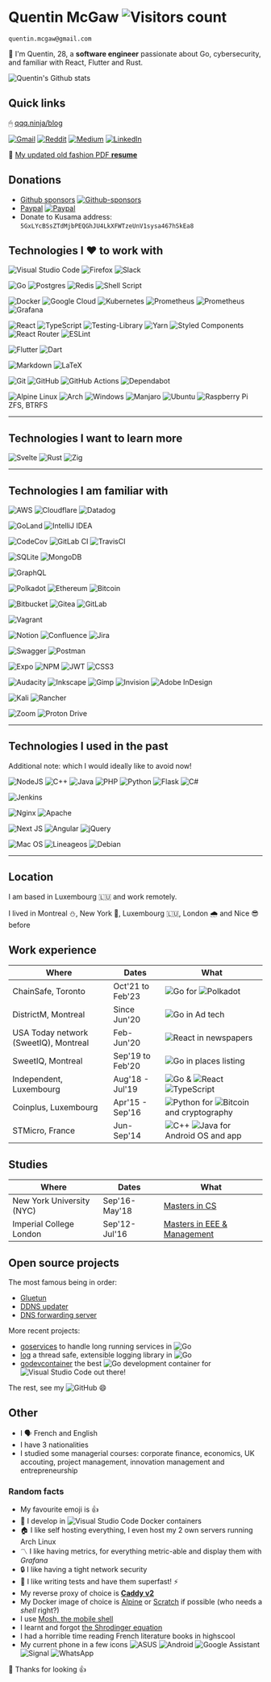 # Quentin McGaw ![Visitors count](https://visitor-badge.laobi.icu/badge?page_id=qdm12.qdm12)

`quentin.mcgaw@gmail.com`

👋 I'm Quentin, 28, a **software engineer** passionate about Go, cybersecurity, and familiar with React, Flutter and Rust.

![Quentin's Github stats](https://github-readme-stats.vercel.app/api?username=qdm12&show_icons=true&theme=dracula)

## Quick links

🖱 [qqq.ninja/blog](https://qqq.ninja/blog)

[![Gmail](https://img.shields.io/badge/Gmail-D14836?logo=gmail&logoColor=white)](mailto:quentin.mcgaw@gmail.com)
[![Reddit](https://img.shields.io/badge/Reddit-%23FF4500.svg?logo=Reddit&logoColor=white)](https://reddit.com/u/dowitex)
[![Medium](https://img.shields.io/badge/Medium-12100E?logo=medium&logoColor=white)](https://medium.com/@quentin.mcgaw)
[![LinkedIn](https://img.shields.io/badge/linkedin-%230077B5.svg?logo=linkedin&logoColor=white)](https://linkedin.com/in/quentin-mcgaw-72981165)

📎 [My updated old fashion PDF **resume**](https://docs.google.com/document/d/1gW0IHPsngqwVWQA4ERTgOxG5V7-DIBQmt1SBq5LQEzI/export?format=pdf)

## Donations

- [Github sponsors](https://github.com/sponsors/qdm12) [![Github-sponsors](https://img.shields.io/badge/sponsor-30363D?logo=GitHub-Sponsors&logoColor=#EA4AAA)](https://github.com/sponsors/qdm12)
- [Paypal](https://www.paypal.me/qmcgaw) [![Paypal](https://img.shields.io/badge/PayPal-00457C?logo=paypal&logoColor=white)](https://www.paypal.me/qmcgaw)
- Donate to Kusama address: `5GxLYcBSsZTdMjbPEQGhJU4LkXFWTzeUnV1sysa467hSkEa8`

## Technologies I ❤️ to work with

![Visual Studio Code](https://img.shields.io/badge/Visual%20Studio%20Code-0078d7.svg?logo=visual-studio-code&logoColor=white)
![Firefox](https://img.shields.io/badge/Firefox-FF7139?logo=Firefox-Browser&logoColor=white)
![Slack](https://img.shields.io/badge/Slack-4A154B?logo=slack&logoColor=white)

![Go](https://img.shields.io/badge/go-%2300ADD8.svg?logo=go&logoColor=white)
![Postgres](https://img.shields.io/badge/postgres-%23316192.svg?logo=postgresql&logoColor=white)
![Redis](https://img.shields.io/badge/redis-%23DD0031.svg?logo=redis&logoColor=white)
![Shell Script](https://img.shields.io/badge/shell_script-%23121011.svg?logo=gnu-bash&logoColor=white)

![Docker](https://img.shields.io/badge/docker-%230db7ed.svg?logo=docker&logoColor=white)
![Google Cloud](https://img.shields.io/badge/GoogleCloud-%234285F4.svg?logo=google-cloud&logoColor=white)
![Kubernetes](https://img.shields.io/badge/kubernetes-%23326ce5.svg?logo=kubernetes&logoColor=white)
![Prometheus](https://img.shields.io/badge/Prometheus-E6522C?style=for-the-badge&logo=Prometheus&logoColor=white)
![Prometheus](https://img.shields.io/badge/Prometheus-E6522C?style=for-the-badge&logo=Prometheus&logoColor=white)
![Grafana](https://img.shields.io/badge/grafana-%23F46800.svg?style=for-the-badge&logo=grafana&logoColor=white)

![React](https://img.shields.io/badge/react-%2320232a.svg?logo=react&logoColor=%2361DAFB)
![TypeScript](https://img.shields.io/badge/typescript-%23007ACC.svg?logo=typescript&logoColor=white)
![Testing-Library](https://img.shields.io/badge/-TestingLibrary-%23E33332?logo=testing-library&logoColor=white)
![Yarn](https://img.shields.io/badge/yarn-%232C8EBB.svg?logo=yarn&logoColor=white)
![Styled Components](https://img.shields.io/badge/styled--components-DB7093?logo=styled-components&logoColor=white)
![React Router](https://img.shields.io/badge/React_Router-CA4245?logo=react-router&logoColor=white)
![ESLint](https://img.shields.io/badge/ESLint-4B3263?logo=eslint&logoColor=white)

![Flutter](https://img.shields.io/badge/Flutter-%2302569B.svg?logo=Flutter&logoColor=white)
![Dart](https://img.shields.io/badge/dart-%230175C2.svg?logo=dart&logoColor=white)

![Markdown](https://img.shields.io/badge/markdown-%23000000.svg?logo=markdown&logoColor=white)
![LaTeX](https://img.shields.io/badge/latex-%23008080.svg?logo=latex&logoColor=white)

![Git](https://img.shields.io/badge/git-%23F05033.svg?logo=git&logoColor=white)
![GitHub](https://img.shields.io/badge/github-%23121011.svg?logo=github&logoColor=white)
![GitHub Actions](https://img.shields.io/badge/githubactions-%232671E5.svg?logo=githubactions&logoColor=white)
![Dependabot](https://img.shields.io/badge/dependabot-025E8C?logo=dependabot&logoColor=white)

![Alpine Linux](https://img.shields.io/badge/Alpine_Linux-%230D597F.svg?logo=alpine-linux&logoColor=white)
![Arch](https://img.shields.io/badge/Arch%20Linux-1793D1?logo=arch-linux&logoColor=fff&style=for-the-badge)
![Windows](https://img.shields.io/badge/Windows-0078D6?logo=windows&logoColor=white)
![Manjaro](https://img.shields.io/badge/Manjaro-35BF5C?logo=Manjaro&logoColor=white)
![Ubuntu](https://img.shields.io/badge/Ubuntu-E95420?logo=ubuntu&logoColor=white)
![Raspberry Pi](https://img.shields.io/badge/-RaspberryPi-C51A4A?logo=Raspberry-Pi)
ZFS, BTRFS

---

## Technologies I want to learn more

![Svelte](https://img.shields.io/badge/svelte-%23f1413d.svg?logo=svelte&logoColor=white)
![Rust](https://img.shields.io/badge/rust-%23000000.svg?logo=rust&logoColor=white)
![Zig](https://img.shields.io/badge/Zig-%23F7A41D.svg?logo=zig&logoColor=white)

---

## Technologies I am familiar with

![AWS](https://img.shields.io/badge/AWS-%23FF9900.svg?logo=amazon-aws&logoColor=white)
![Cloudflare](https://img.shields.io/badge/Cloudflare-F38020?logo=Cloudflare&logoColor=white)
![Datadog](https://img.shields.io/badge/datadog-%23632CA6.svg?logo=datadog&logoColor=white)

![GoLand](https://img.shields.io/badge/GoLand-0f0f0f?&style=for-the-badge&logo=goland&logoColor=white)
![IntelliJ IDEA](https://img.shields.io/badge/IntelliJIDEA-000000.svg?style=for-the-badge&logo=intellij-idea&logoColor=white)

![CodeCov](https://img.shields.io/badge/codecov-%23ff0077.svg?logo=codecov&logoColor=white)
![GitLab CI](https://img.shields.io/badge/GitLabCI-%23181717.svg?logo=gitlab&logoColor=white)
![TravisCI](https://img.shields.io/badge/travis%20ci-%232B2F33.svg?style=for-the-badge&logo=travis&logoColor=white)

![SQLite](https://img.shields.io/badge/sqlite-%2307405e.svg?logo=sqlite&logoColor=white)
![MongoDB](https://img.shields.io/badge/MongoDB-%234ea94b.svg?logo=mongodb&logoColor=white)

![GraphQL](https://img.shields.io/badge/-GraphQL-E10098?logo=graphql&logoColor=white)

![Polkadot](https://img.shields.io/badge/polkadot-E6007A?style=for-the-badge&logo=polkadot&logoColor=white)
![Ethereum](https://img.shields.io/badge/Ethereum-3C3C3D?logo=Ethereum&logoColor=white)
![Bitcoin](https://img.shields.io/badge/Bitcoin-000?logo=bitcoin&logoColor=white)

![Bitbucket](https://img.shields.io/badge/bitbucket-%230047B3.svg?logo=bitbucket&logoColor=white)
![Gitea](https://img.shields.io/badge/Gitea-34495E?logo=gitea&logoColor=5D9425)
![GitLab](https://img.shields.io/badge/gitlab-%23181717.svg?logo=gitlab&logoColor=white)

![Vagrant](https://img.shields.io/badge/vagrant-%231563FF.svg?logo=vagrant&logoColor=white)

![Notion](https://img.shields.io/badge/Notion-%23000000.svg?logo=notion&logoColor=white)
![Confluence](https://img.shields.io/badge/confluence-%23172BF4.svg?logo=confluence&logoColor=white)
![Jira](https://img.shields.io/badge/jira-%230A0FFF.svg?logo=jira&logoColor=white)

![Swagger](https://img.shields.io/badge/-Swagger-%23Clojure?logo=swagger&logoColor=white)
![Postman](https://img.shields.io/badge/Postman-FF6C37?logo=postman&logoColor=white)

![Expo](https://img.shields.io/badge/expo-1C1E24?style=for-the-badge&logo=expo&logoColor=#D04A37)
![NPM](https://img.shields.io/badge/NPM-%23000000.svg?logo=npm&logoColor=white)
![JWT](https://img.shields.io/badge/JWT-black?logo=JSON%20web%20tokens)
![CSS3](https://img.shields.io/badge/css3-%231572B6.svg?logo=css3&logoColor=white)

![Audacity](https://img.shields.io/badge/Audacity-0000CC?logo=audacity&logoColor=white)
![Inkscape](https://img.shields.io/badge/Inkscape-e0e0e0?logo=inkscape&logoColor=080A13)
![Gimp](https://img.shields.io/badge/Gimp-657D8B?logo=gimp&logoColor=FFFFFF)
![Invision](https://img.shields.io/badge/invision-FF3366?logo=invision&logoColor=white)
![Adobe InDesign](https://img.shields.io/badge/Adobe%20InDesign-49021F?logo=adobeindesign&logoColor=white)

![Kali](https://img.shields.io/badge/Kali-268BEE?logo=kalilinux&logoColor=white)
![Rancher](https://img.shields.io/badge/rancher-%230075A8.svg?logo=rancher&logoColor=white)

![Zoom](https://img.shields.io/badge/Zoom-2D8CFF?logo=zoom&logoColor=white)
![Proton Drive](https://img.shields.io/badge/Proton%20Drive-6d4aff?style=for-the-badge&logo=proton%20drive&logoColor=white)

---

## Technologies I used in the past

Additional note: which I would ideally like to avoid now!

![NodeJS](https://img.shields.io/badge/node.js-6DA55F?logo=node.js&logoColor=white)
![C++](https://img.shields.io/badge/c++-%2300599C.svg?logo=c%2B%2B&logoColor=white)
![Java](https://img.shields.io/badge/java-%23ED8B00.svg?logo=java&logoColor=white)
![PHP](https://img.shields.io/badge/php-%23777BB4.svg?logo=php&logoColor=white)
![Python](https://img.shields.io/badge/python-3670A0?logo=python&logoColor=ffdd54)
![Flask](https://img.shields.io/badge/flask-%23000.svg?style=for-the-badge&logo=flask&logoColor=white)
![C#](https://img.shields.io/badge/c%23-%23239120.svg?logo=c-sharp&logoColor=white)

![Jenkins](https://img.shields.io/badge/jenkins-%232C5263.svg?logo=jenkins&logoColor=white)

![Nginx](https://img.shields.io/badge/nginx-%23009639.svg?logo=nginx&logoColor=white)
![Apache](https://img.shields.io/badge/apache-%23D42029.svg?logo=apache&logoColor=white)

![Next JS](https://img.shields.io/badge/Next-black?logo=next.js&logoColor=white)
![Angular](https://img.shields.io/badge/angular-%23DD0031.svg?logo=angular&logoColor=white)
![jQuery](https://img.shields.io/badge/jquery-%230769AD.svg?logo=jquery&logoColor=white)

![Mac OS](https://img.shields.io/badge/mac%20os-000000?logo=macos&logoColor=F0F0F0)
![Lineageos](https://img.shields.io/badge/lineageos-167C80?logo=lineageos&logoColor=white)
![Debian](https://img.shields.io/badge/Debian-D70A53?logo=debian&logoColor=white)

---

## Location

I am based in Luxembourg 🇱🇺 and work remotely.

I lived in Montreal ⛄️, New York 🌆, Luxembourg 🇱🇺, London 🌧 and Nice 😎 before

## Work experience

| Where | Dates | What |
| --- | --- | --- |
| ChainSafe, Toronto | Oct'21 to Feb'23 | ![Go](https://img.shields.io/badge/go-%2300ADD8.svg?logo=go&logoColor=white) for ![Polkadot](https://img.shields.io/badge/polkadot-E6007A?style=for-the-badge&logo=polkadot&logoColor=white) |
| DistrictM, Montreal | Since Jun'20 | ![Go](https://img.shields.io/badge/go-%2300ADD8.svg?logo=go&logoColor=white) in Ad tech |
| USA Today network (SweetIQ), Montreal | Feb-Jun'20 | ![React](https://img.shields.io/badge/react-%2320232a.svg?logo=react&logoColor=%2361DAFB) in newspapers |
| SweetIQ, Montreal | Sep'19 to Feb'20 | ![Go](https://img.shields.io/badge/go-%2300ADD8.svg?logo=go&logoColor=white) in places listing |
| Independent, Luxembourg | Aug'18 - Jul'19 | ![Go](https://img.shields.io/badge/go-%2300ADD8.svg?logo=go&logoColor=white) & ![React](https://img.shields.io/badge/react-%2320232a.svg?logo=react&logoColor=%2361DAFB) ![TypeScript](https://img.shields.io/badge/typescript-%23007ACC.svg?logo=typescript&logoColor=white) |
| Coinplus, Luxembourg | Apr'15 - Sep'16 | ![Python](https://img.shields.io/badge/python-3670A0?logo=python&logoColor=ffdd54) for ![Bitcoin](https://img.shields.io/badge/Bitcoin-000?logo=bitcoin&logoColor=white) and cryptography |
| STMicro, France |  Jun-Sep'14 | ![C++](https://img.shields.io/badge/c++-%2300599C.svg?logo=c%2B%2B&logoColor=white) ![Java](https://img.shields.io/badge/java-%23ED8B00.svg?logo=java&logoColor=white) for Android OS and app |

## Studies

| Where | Dates | What |
| --- | --- | --- |
| New York University (NYC) | Sep'16-May'18 | [Masters in CS]((https://cs.nyu.edu/home/master/prospective_mscs.html)) |
| Imperial College London | Sep'12-Jul'16 | [Masters in EEE & Management]((https://www.imperial.ac.uk/study/ug/courses/electrical-engineering-department/electrical-and-electronic-engineering-management/)) |

## Open source projects

The most famous being in order:

- [Gluetun](https://github.com/qdm12/gluetun)
- [DDNS updater](https://github.com/qdm12/ddns-updater)
- [DNS forwarding server](https://github.com/qdm12/dns/tree/v2.0.0-beta)

More recent projects:

- [goservices](https://github.com/qdm12/goservices) to handle long running services in ![Go](https://img.shields.io/badge/go-%2300ADD8.svg?logo=go&logoColor=white)
- [log](https://github.com/qdm12/log) a thread safe, extensible logging library in ![Go](https://img.shields.io/badge/go-%2300ADD8.svg?logo=go&logoColor=white)
- [godevcontainer](https://github.com/qdm12/godevcontainer) the best ![Go](https://img.shields.io/badge/go-%2300ADD8.svg?logo=go&logoColor=white) development container for ![Visual Studio Code](https://img.shields.io/badge/Visual%20Studio%20Code-0078d7.svg?logo=visual-studio-code&logoColor=white) out there!

The rest, see my ![GitHub](https://img.shields.io/badge/github-%23121011.svg?style=for-the-badge&logo=github&logoColor=white) 😄

## Other

- I 🗣 French and English
- I have 3 nationalities
- I studied some managerial courses: corporate finance, economics, UK accouting, project management, innovation management and entrepreneurship

### Random facts

- My favourite emoji is 👍
- 🐳 I develop in ![Visual Studio Code](https://img.shields.io/badge/Visual%20Studio%20Code-0078d7.svg?logo=visual-studio-code&logoColor=white) Docker containers
- 🏠 I like self hosting everything, I even host my 2 own servers running Arch Linux
- 〽️ I like having metrics, for everything metric-able and display them with *Grafana*
- 🔒 I like having a tight network security
- 🧪 I like writing tests and have them superfast! ⚡
- My reverse proxy of choice is [**Caddy v2**](https://caddyserver.com/v2)
- My Docker image of choice is [Alpine](https://hub.docker.com/_/alpine) or [Scratch](https://hub.docker.com/_/scratch) if possible (who needs a *shell* right?)
- I use [Mosh, the mobile shell](https://mosh.org/)
- I learnt and forgot [the Shrodinger equation](https://en.wikipedia.org/wiki/Schr%C3%B6dinger_equation)
- I had a horrible time reading French literature books in highscool
- My current phone in a few icons
  ![ASUS](https://img.shields.io/badge/asus-000080.svg?logo=asus&logoColor=white)
  ![Android](https://img.shields.io/badge/Android-3DDC84?logo=android&logoColor=white)
  ![Google Assistant](https://img.shields.io/badge/google%20assistant-4285F4?logo=google%20assistant&logoColor=white)
  ![Signal](https://img.shields.io/badge/Signal-%23039BE5.svg?logo=Signal&logoColor=white)
  ![WhatsApp](https://img.shields.io/badge/WhatsApp-25D366?logo=whatsapp&logoColor=white)

🎉 Thanks for looking 👍
